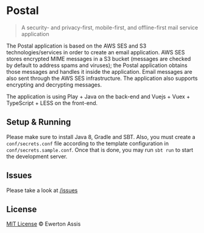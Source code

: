 # Postal

> A security- and privacy-first, mobile-first, and offline-first mail service application

The Postal application is based on the AWS SES and S3 technologies/services in order to
create an email application. AWS SES stores encrypted MIME messages in a S3 bucket (messages
are checked by default to address spams and viruses); the Postal application obtains those
messages and handles it inside the application. Email messages are also sent through the
AWS SES infrastructure. The application also supports encrypting and decrypting messages.

The application is using Play + Java on the back-end and Vuejs + Vuex + TypeScript + LESS on
the front-end.

## Setup & Running

Please make sure to install Java 8, Gradle and SBT. Also, you must create a `conf/secrets.conf`
file according to the template configuration in `conf/secrets.sample.conf`. Once that is done,
you may run `sbt run` to start the development server.

## Issues

Please take a look at [/issues](https://github.com/earaujoassis/postal/issues)

## License

[MIT License](http://earaujoassis.mit-license.org/) &copy; Ewerton Assis

